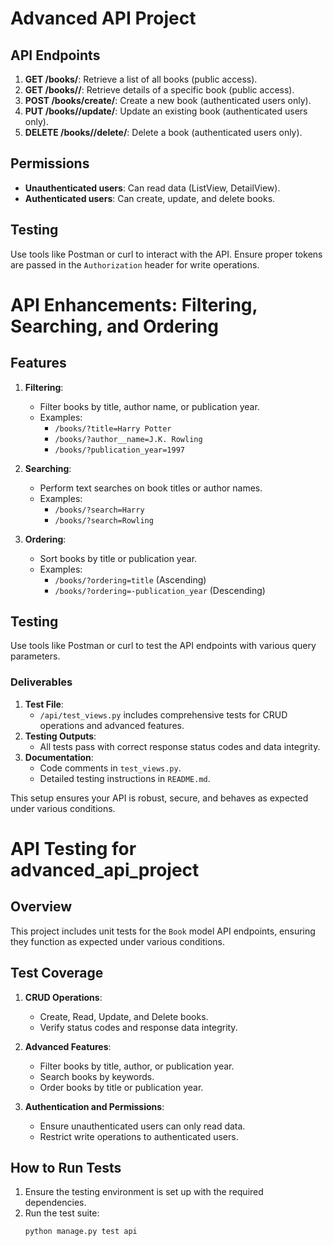 # Advanced API Project

## API Endpoints
1. **GET /books/**: Retrieve a list of all books (public access).
2. **GET /books/<id>/**: Retrieve details of a specific book (public access).
3. **POST /books/create/**: Create a new book (authenticated users only).
4. **PUT /books/<id>/update/**: Update an existing book (authenticated users only).
5. **DELETE /books/<id>/delete/**: Delete a book (authenticated users only).

## Permissions
- **Unauthenticated users**: Can read data (ListView, DetailView).
- **Authenticated users**: Can create, update, and delete books.

## Testing
Use tools like Postman or curl to interact with the API. Ensure proper tokens are passed in the `Authorization` header for write operations.
# API Enhancements: Filtering, Searching, and Ordering

## Features
1. **Filtering**:
   - Filter books by title, author name, or publication year.
   - Examples:
     - `/books/?title=Harry Potter`
     - `/books/?author__name=J.K. Rowling`
     - `/books/?publication_year=1997`

2. **Searching**:
   - Perform text searches on book titles or author names.
   - Examples:
     - `/books/?search=Harry`
     - `/books/?search=Rowling`

3. **Ordering**:
   - Sort books by title or publication year.
   - Examples:
     - `/books/?ordering=title` (Ascending)
     - `/books/?ordering=-publication_year` (Descending)

## Testing
Use tools like Postman or curl to test the API endpoints with various query parameters.
### Deliverables
1. **Test File**:
   - `/api/test_views.py` includes comprehensive tests for CRUD operations and advanced features.
2. **Testing Outputs**:
   - All tests pass with correct response status codes and data integrity.
3. **Documentation**:
   - Code comments in `test_views.py`.
   - Detailed testing instructions in `README.md`.

This setup ensures your API is robust, secure, and behaves as expected under various conditions.
# API Testing for advanced_api_project

## Overview
This project includes unit tests for the `Book` model API endpoints, ensuring they function as expected under various conditions.

## Test Coverage
1. **CRUD Operations**:
   - Create, Read, Update, and Delete books.
   - Verify status codes and response data integrity.

2. **Advanced Features**:
   - Filter books by title, author, or publication year.
   - Search books by keywords.
   - Order books by title or publication year.

3. **Authentication and Permissions**:
   - Ensure unauthenticated users can only read data.
   - Restrict write operations to authenticated users.

## How to Run Tests
1. Ensure the testing environment is set up with the required dependencies.
2. Run the test suite:
   ```bash
   python manage.py test api
